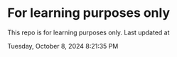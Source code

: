 # For learning purposes only
This repo is for learning purposes only.
Last updated at

Tuesday, October 8, 2024 8:21:35 PM

